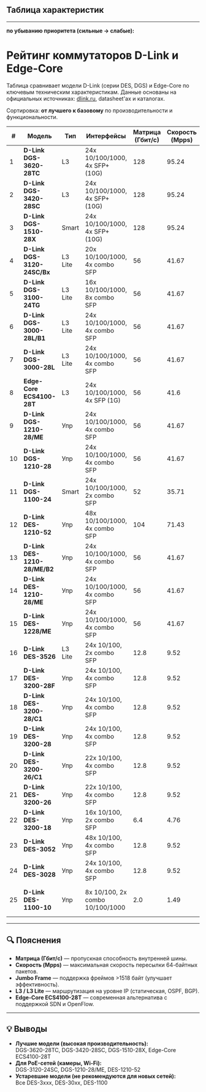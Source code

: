 ## Таблица характеристик
---

**по убыванию приоритета (сильные → слабые):**

# Рейтинг коммутаторов D-Link и Edge-Core

Таблица сравнивает модели D-Link (серии DES, DGS) и Edge-Core по ключевым техническим характеристикам. Данные основаны на официальных источниках: [dlink.ru](https://www.dlink.ru), datasheet'ах и каталогах.

Сортировка: **от лучшего к базовому** по производительности и функциональности.


| #  | Модель                     | Тип       | Интерфейсы                          | Матрица (Гбит/с) | Скорость (Mpps) | Процессор         | ОЗУ   | Flash | MAC-таблица | Буфер (KB) | Jumbo Frame | Особенности |
|----|----------------------------|-----------|-------------------------------------|------------------|-----------------|------------------|-------|-------|-------------|------------|-------------|-------------|
| 1  | **D-Link DGS-3620-28TC**   | L3        | 24x 10/100/1000, 4x SFP+ (10G)      | 128              | 95.24           | 800 МГц (MIPS74K) | 512 МБ | 128 МБ | 32 000      | 2 048      | До 16 KB    | Флагман: 10G, L3, OSPF/BGP |
| 2  | **D-Link DGS-3420-28SC**   | L3        | 24x 10/100/1000, 4x SFP+ (10G)      | 128              | 95.24           | 800 МГц (MIPS74K) | 512 МБ | 128 МБ | 32 000      | 2 048      | До 16 KB    | 10G, PoE+, L3, ЦОД/корпоративные сети |
| 3  | **D-Link DGS-1510-28X**    | Smart     | 24x 10/100/1000, 4x SFP+ (10G)      | 128              | 95.24           | 1.2 ГГц (ARM)    | 512 МБ | 128 МБ | 16 000      | 2 048      | До 16 KB    | 10G, Smart, для SMB |
| 4  | **D-Link DGS-3120-24SC/Bx**| L3 Lite   | 20x 10/100/1000, 4x combo SFP       | 56               | 41.67           | 600 МГц (MIPS)   | 256 МБ | 64 МБ  | 16 000      | 1 024      | До 16 KB    | L3 Lite, PoE+, компактный |
| 5  | **D-Link DGS-3100-24TG**   | L3 Lite   | 16x 10/100/1000, 8x combo SFP       | 56               | 41.67           | 600 МГц          | 256 МБ | 64 МБ  | 16 000      | 1 024      | До 16 KB    | L3 Lite, SFP, агрегация |
| 6  | **D-Link DGS-3000-28L/B1** | L3 Lite   | 24x 10/100/1000, 4x combo SFP       | 56               | 41.67           | 600 МГц          | 256 МБ | 64 МБ  | 16 000      | 1 024      | До 16 KB    | Обновлённая версия DGS-3000-28L |
| 7  | **D-Link DGS-3000-28L**    | L3 Lite   | 24x 10/100/1000, 4x combo SFP       | 56               | 41.67           | 600 МГц          | 256 МБ | 64 МБ  | 16 000      | 1 024      | До 16 KB    | L3 Lite, SFP, без стекирования |
| 8  | **Edge-Core ECS4100-28T**  | L3        | 24x 10/100/1000, 4x SFP (1G)        | 56               | 41.6            | 1.2 ГГц (ARM)    | 256 МБ | 32 МБ  | 16 000      | 1 024      | До 12 KB    | ARM, OpenFlow, SONiC, L3 без 10G |
| 9  | **D-Link DGS-1210-28/ME**  | Упр | 24x 10/100/1000, 4x combo SFP     | 56               | 41.67           | 600 МГц          | 256 МБ | 64 МБ  | 16 000      | 1 024      | До 16 KB    | PoE+, Smart, популярная модель |
| 10 | **D-Link DGS-1210-28**     | Упр | 24x 10/100/1000, 4x combo SFP     | 56               | 41.67           | 600 МГц          | 256 МБ | 64 МБ  | 16 000      | 1 024      | До 16 KB    | Smart-управляемый, без PoE |
| 11 | **D-Link DGS-1100-24**     | Smart     | 24x 10/100/1000, 2x combo SFP       | 52               | 35.71           | 500 МГц          | 128 МБ | 32 МБ  | 8 000       | 512        | До 9 KB     | Базовый Smart-коммутатор |
| 12 | **D-Link DES-1210-52**     | Упр | 48x 10/100/1000, 4x combo SFP     | 104              | 71.43           | 600 МГц          | 256 МБ | 64 МБ  | 16 000      | 1 024      | До 16 KB    | PoE+, 48 портов, устаревшая серия |
| 13 | **D-Link DES-1210-28/ME/B2** | Упр | 24x 10/100/1000, 4x combo SFP   | 56               | 41.67           | 600 МГц          | 256 МБ | 64 МБ  | 16 000      | 1 024      | До 16 KB    | Обновлённая версия /ME |
| 14 | **D-Link DES-1210-28/ME**  | Упр | 24x 10/100/1000, 4x combo SFP     | 56               | 41.67           | 600 МГц          | 256 МБ | 64 МБ  | 16 000      | 1 024      | До 16 KB    | PoE+, старшая модель серии DES |
| 15 | **D-Link DES-1228/ME**     | Упр | 24x 10/100/1000, 4x combo SFP     | 56               | 41.67           | 600 МГц          | 256 МБ | 64 МБ  | 16 000      | 1 024      | До 16 KB    | Аналог DES-1210-28/ME |
| 16 | **D-Link DES-3526**        | L3 Lite   | 24x 10/100, 2x combo SFP            | 12.8             | 9.52            | 300 МГц          | 64 МБ  | 16 МБ  | 8 000       | 512        | До 9 KB     | Устаревший, 100 Мбит, L3 Lite |
| 17 | **D-Link DES-3200-28F**    | Упр | 24x 10/100, 4x combo SFP          | 12.8             | 9.52            | 300 МГц          | 64 МБ  | 16 МБ  | 8 000       | 512        | До 9 KB     | SFP, 100 Мбит, устаревший |
| 18 | **D-Link DES-3200-28/C1**  | Упр | 24x 10/100, 4x combo SFP          | 12.8             | 9.52            | 300 МГц          | 64 МБ  | 16 МБ  | 8 000       | 512        | До 9 KB     | Обновлённая версия DES-3200-28 |
| 19 | **D-Link DES-3200-28**     | Упр | 24x 10/100, 4x combo SFP          | 12.8             | 9.52            | 300 МГц          | 64 МБ  | 16 МБ  | 8 000       | 512        | До 9 KB     | Классический L2+ управляемый |
| 20 | **D-Link DES-3200-26/C1**  | Упр | 22x 10/100, 4x combo SFP          | 12.8             | 9.52            | 300 МГц          | 64 МБ  | 16 МБ  | 8 000       | 512        | До 9 KB     | На 2 порта меньше, аналог 28-порточной |
| 21 | **D-Link DES-3200-26**     | Упр | 22x 10/100, 4x combo SFP          | 12.8             | 9.52            | 300 МГц          | 64 МБ  | 16 МБ  | 8 000       | 512        | До 9 KB     | То же, что выше |
| 22 | **D-Link DES-3200-18**     | Упр | 16x 10/100, 2x combo SFP          | 6.4              | 4.76            | 300 МГц          | 32 МБ  | 8 МБ   | 8 000       | 256        | До 9 KB     | Меньше портов, слабее матрица |
| 23 | **D-Link DES-3052**        | Упр | 48x 10/100, 4x combo SFP          | 12.8             | 9.52            | 300 МГц          | 64 МБ  | 16 МБ  | 8 000       | 512        | До 9 KB     | 48 портов 100 Мбит, устаревший |
| 24 | **D-Link DES-3028**        | Упр | 24x 10/100, 4x combo SFP          | 12.8             | 9.52            | 300 МГц          | 64 МБ  | 16 МБ  | 8 000       | 512        | До 9 KB     | Устаревший L2+ коммутатор |
| 25 | **D-Link DES-1100-10**     | Упр | 8x 10/100, 2x combo 10/100/1000  | 2.0              | 1.49            | —                | —     | —     | 2 000       | —          | Нет         | Простой настольный, без управления |


---


## 🔍 Пояснения

- **Матрица (Гбит/с)** — пропускная способность внутренней шины.
- **Скорость (Mpps)** — максимальная скорость пересылки 64-байтных пакетов.
- **Jumbo Frame** — поддержка фреймов >1518 байт (улучшает эффективность).
- **L3 / L3 Lite** — маршрутизация на уровне IP (статическая, OSPF, BGP).
- **Edge-Core ECS4100-28T** — современная альтернатива с поддержкой SDN и OpenFlow.

---

## 💡 Выводы

- **Лучшие модели (высокая производительность):**  
  DGS-3620-28TC, DGS-3420-28SC, DGS-1510-28X, Edge-Core ECS4100-28T
- **Для PoE-сетей (камеры, Wi-Fi):**  
  DGS-3120-24SC, DGS-1210-28/ME, DES-1210-52
- **Устаревшие модели (не рекомендуются для новых сетей):**  
  Все DES-3xxx, DES-30xx, DES-1100
